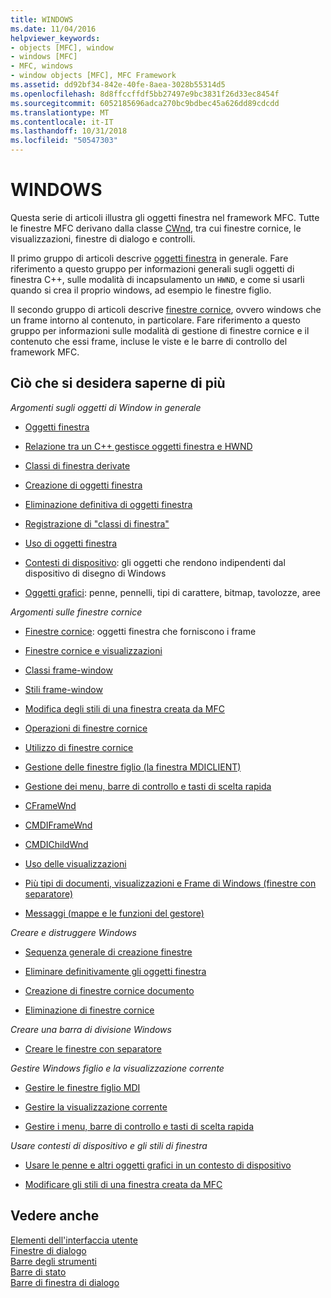```yaml
---
title: WINDOWS
ms.date: 11/04/2016
helpviewer_keywords:
- objects [MFC], window
- windows [MFC]
- MFC, windows
- window objects [MFC], MFC Framework
ms.assetid: dd92bf34-842e-40fe-8aea-3028b55314d5
ms.openlocfilehash: 8d8ffccffdf5bb27497e9bc3831f26d33ec8454f
ms.sourcegitcommit: 6052185696adca270bc9bdbec45a626dd89cdcdd
ms.translationtype: MT
ms.contentlocale: it-IT
ms.lasthandoff: 10/31/2018
ms.locfileid: "50547303"
---
```

# <a name="windows"></a>WINDOWS

Questa serie di articoli illustra gli oggetti finestra nel framework MFC. Tutte le finestre MFC derivano dalla classe [CWnd](../mfc/reference/cwnd-class.md), tra cui finestre cornice, le visualizzazioni, finestre di dialogo e controlli.

Il primo gruppo di articoli descrive [oggetti finestra](../mfc/window-objects.md) in generale. Fare riferimento a questo gruppo per informazioni generali sugli oggetti di finestra C++, sulle modalità di incapsulamento un `HWND`, e come si usarli quando si crea il proprio windows, ad esempio le finestre figlio.

Il secondo gruppo di articoli descrive [finestre cornice](../mfc/frame-windows.md), ovvero windows che un frame intorno al contenuto, in particolare. Fare riferimento a questo gruppo per informazioni sulle modalità di gestione di finestre cornice e il contenuto che essi frame, incluse le viste e le barre di controllo del framework MFC.

## <a name="what-do-you-want-to-know-more-about"></a>Ciò che si desidera saperne di più

*Argomenti sugli oggetti di Window in generale*

- [Oggetti finestra](../mfc/window-objects.md)

- [Relazione tra un C++ gestisce oggetti finestra e HWND](../mfc/relationship-between-a-cpp-window-object-and-an-hwnd.md)

- [Classi di finestra derivate](../mfc/derived-window-classes.md)

- [Creazione di oggetti finestra](../mfc/creating-windows.md)

- [Eliminazione definitiva di oggetti finestra](../mfc/destroying-window-objects.md)

- [Registrazione di "classi di finestra"](../mfc/registering-window-classes.md)

- [Uso di oggetti finestra](../mfc/working-with-window-objects.md)

- [Contesti di dispositivo](../mfc/device-contexts.md): gli oggetti che rendono indipendenti dal dispositivo di disegno di Windows

- [Oggetti grafici](../mfc/graphic-objects.md): penne, pennelli, tipi di carattere, bitmap, tavolozze, aree

*Argomenti sulle finestre cornice*

- [Finestre cornice](../mfc/frame-windows.md): oggetti finestra che forniscono i frame

- [Finestre cornice e visualizzazioni](../mfc/frame-windows.md)

- [Classi frame-window](../mfc/frame-window-classes.md)

- [Stili frame-window](../mfc/frame-window-styles-cpp.md)

- [Modifica degli stili di una finestra creata da MFC](../mfc/changing-the-styles-of-a-window-created-by-mfc.md)

- [Operazioni di finestre cornice](../mfc/what-frame-windows-do.md)

- [Utilizzo di finestre cornice](../mfc/using-frame-windows.md)

- [Gestione delle finestre figlio (la finestra MDICLIENT)](../mfc/managing-mdi-child-windows.md)

- [Gestione dei menu, barre di controllo e tasti di scelta rapida](../mfc/managing-menus-control-bars-and-accelerators.md)

- [CFrameWnd](../mfc/reference/cframewnd-class.md)

- [CMDIFrameWnd](../mfc/reference/cmdiframewnd-class.md)

- [CMDIChildWnd](../mfc/reference/cmdichildwnd-class.md)

- [Uso delle visualizzazioni](../mfc/using-views.md)

- [Più tipi di documenti, visualizzazioni e Frame di Windows (finestre con separatore)](../mfc/multiple-document-types-views-and-frame-windows.md)

- [Messaggi (mappe e le funzioni del gestore)](../mfc/messages.md)

*Creare e distruggere Windows*

- [Sequenza generale di creazione finestre](../mfc/general-window-creation-sequence.md)

- [Eliminare definitivamente gli oggetti finestra](../mfc/destroying-window-objects.md)

- [Creazione di finestre cornice documento](../mfc/creating-document-frame-windows.md)

- [Eliminazione di finestre cornice](../mfc/destroying-frame-windows.md)

*Creare una barra di divisione Windows*

- [Creare le finestre con separatore](../mfc/multiple-document-types-views-and-frame-windows.md)

*Gestire Windows figlio e la visualizzazione corrente*

- [Gestire le finestre figlio MDI](../mfc/managing-mdi-child-windows.md)

- [Gestire la visualizzazione corrente](../mfc/managing-the-current-view.md)

- [Gestire i menu, barre di controllo e tasti di scelta rapida](../mfc/managing-menus-control-bars-and-accelerators.md)

*Usare contesti di dispositivo e gli stili di finestra*

- [Usare le penne e altri oggetti grafici in un contesto di dispositivo](../mfc/graphic-objects.md)

- [Modificare gli stili di una finestra creata da MFC](../mfc/changing-the-styles-of-a-window-created-by-mfc.md)

## <a name="see-also"></a>Vedere anche

[Elementi dell'interfaccia utente](../mfc/user-interface-elements-mfc.md)<br/>
[Finestre di dialogo](../mfc/dialog-boxes.md)<br/>
[Barre degli strumenti](../mfc/toolbars.md)<br/>
[Barre di stato](../mfc/status-bars.md)<br/>
[Barre di finestra di dialogo](../mfc/dialog-bars.md)

